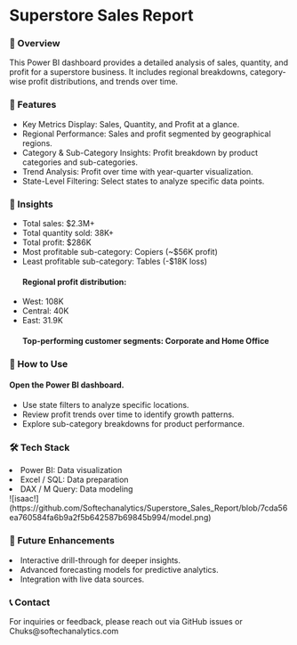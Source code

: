 <h1>Superstore Sales Report</h1>

<h3>📝 Overview</h3>
<p>This Power BI dashboard provides a detailed analysis of sales, quantity, and profit for a superstore business. It includes regional breakdowns, category-wise profit distributions, and trends over time.</p>

<h3>🔹 Features</h3>
<ul>
<li>Key Metrics Display: Sales, Quantity, and Profit at a glance.</li>
<li>Regional Performance: Sales and profit segmented by geographical regions.</li>
<li>Category & Sub-Category Insights: Profit breakdown by product categories and sub-categories.</li>
<li>Trend Analysis: Profit over time with year-quarter visualization.</li>
<li>State-Level Filtering: Select states to analyze specific data points.</li>
  </ul>
<h3>📌 Insights</h3>
<ul>
<li>Total sales: $2.3M+</li>
<li>Total quantity sold: 38K+</li>
<li>Total profit: $286K</li>
<li>Most profitable sub-category: Copiers (~$56K profit)</li>
<li>Least profitable sub-category: Tables (-$18K loss)</li>
<h4>Regional profit distribution:</h4>
<li>West: 108K</li>
<li>Central: 40K</li>
<li>East: 31.9K</li>
<h4>Top-performing customer segments: Corporate and Home Office</h4>
  </ul>
<h3>🚀 How to Use</h3>
<h4>Open the Power BI dashboard.</h4>
<ul>
<li>Use state filters to analyze specific locations.</li>
<li>Review profit trends over time to identify growth patterns.</li>
<li>Explore sub-category breakdowns for product performance.</li>
  </ul>
<h3>🛠 Tech Stack</h3>
<li>Power BI: Data visualization</li>
<li>Excel / SQL: Data preparation</li>
<li>DAX / M Query: Data modeling</li>
![isaac!](https://github.com/Softechanalytics/Superstore_Sales_Report/blob/7cda56ea760584fa6b9a2f5b642587b69845b994/model.png)


<h3>📌 Future Enhancements</h3>
<li>Interactive drill-through for deeper insights.</li>
<li>Advanced forecasting models for predictive analytics.</li>
<li>Integration with live data sources.</li>
<h3>📞 Contact</h3>
For inquiries or feedback, please reach out via GitHub issues or Chuks@softechanalytics.com
